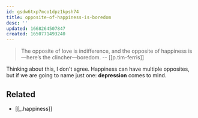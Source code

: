 ```yaml
---
id: gsdw6txp7mco1dpz1kpsh74
title: opposite-of-happiness-is-boredom
desc: ''
updated: 1668264507847
created: 1650771493240
---
```


> The opposite of love is indifference, and the opposite of happiness is—here’s the clincher—boredom. -- [[p.tim-ferris]]

Thinking about this, I don't agree. Happiness can have multiple opposites, but if we are going to name just one: **depression** comes to mind.

## Related
* [[_.happiness]]
